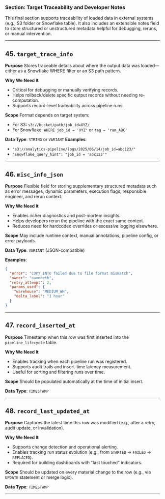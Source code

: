 ### Section: **Target Traceability and Developer Notes**

This final section supports traceability of loaded data in external systems (e.g., S3 folder or Snowflake table). It also includes an extensible notes field to store structured or unstructured metadata helpful for debugging, reruns, or manual intervention.

---

## 45. `target_trace_info`

**Purpose**
Stores traceable details about where the output data was loaded—either as a Snowflake WHERE filter or an S3 path pattern.

**Why We Need It**

* Critical for debugging or manually verifying records.
* Helps rollback/delete specific output records without needing re-computation.
* Supports record-level traceability across pipeline runs.

**Scope**
Format depends on target system:

* For S3: `s3://bucket/path/job_id=XYZ/`
* For Snowflake: `WHERE job_id = 'XYZ'` or `tag = 'run_ABC'`

**Data Type**: `STRING` or `VARIANT`
**Examples**:

* `"s3://analytics-pipeline/logs/2025/06/14/job_id=abc123/"`
* `"snowflake_query_hint": "job_id = 'abc123'"`

---

## 46. `misc_info_json`

**Purpose**
Flexible field for storing supplementary structured metadata such as error messages, dynamic parameters, execution flags, responsible engineer, and rerun context.

**Why We Need It**

* Enables richer diagnostics and post-mortem insights.
* Helps developers rerun the pipeline with the exact same context.
* Reduces need for hardcoded overrides or excessive logging elsewhere.

**Scope**
May include runtime context, manual annotations, pipeline config, or error payloads.

**Data Type**: `VARIANT` (JSON-compatible)

**Examples**:

```json
{
  "error": "COPY INTO failed due to file format mismatch",
  "owner": "navneeth",
  "retry_attempt": 2,
  "params_used": {
    "warehouse": "MEDIUM_WH",
    "delta_label": "1 hour"
  }
}
```

---

## 47. `record_inserted_at`

**Purpose**
Timestamp when this row was first inserted into the `pipeline_lifecycle` table.

**Why We Need It**

* Enables tracking when each pipeline run was registered.
* Supports audit trails and insert-time latency measurement.
* Useful for sorting and filtering runs over time.

**Scope**
Should be populated automatically at the time of initial insert.

**Data Type**: `TIMESTAMP`

---

## 48. `record_last_updated_at`

**Purpose**
Captures the latest time this row was modified (e.g., after a retry, audit update, or invalidation).

**Why We Need It**

* Supports change detection and operational alerting.
* Enables tracking run status evolution (e.g., from `STARTED` → `FAILED` → `REPLACED`).
* Required for building dashboards with "last touched" indicators.

**Scope**
Should be updated on every material change to the row (e.g., via `UPDATE` statement or merge logic).

**Data Type**: `TIMESTAMP`

---


